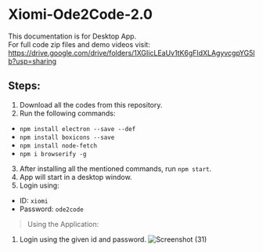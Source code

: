 ﻿# Xiomi-Ode2Code-2.0  
This documentation is for Desktop App.  
For full code zip files and demo videos visit: https://drive.google.com/drive/folders/1XGIicLEaUv1tK6gFIdXLAgyvcgpYG5lb?usp=sharing   
## Steps:  
1) Download all the codes from this repository.  
2) Run the following commands:  
- `npm install electron --save --def`  
- `npm install boxicons --save`  
- `npm install node-fetch`  
- `npm i browserify -g`  
3) After installing all the mentioned commands, run `npm start`.
4) App will start in a desktop window.
5) Login using:
- ID: `xiomi`
- Password: `ode2code`  
  
> Using the Application: 
1) Login using the given id and password.
![Screenshot (31)](https://user-images.githubusercontent.com/39340406/191013690-91d11878-ad5c-4685-a7ad-8d393164f6c0.png)
